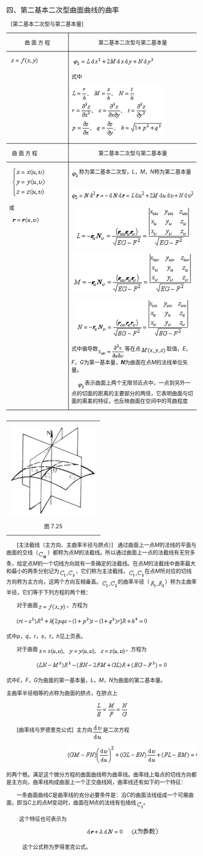 <div class=Section1>
<p class=MsoNormal><span lang=ZH-CN style='font-size:14.0pt;font-family:宋体_GB2312'>四、第二基本二次型曲面曲线的曲率</span></p>
<p class=MsoNormal><span lang=EN-US>&nbsp;&nbsp; [</span><span lang=ZH-CN
style='font-family:宋体_GB2312'>第二基本二次型与第二基本量</span><span lang=EN-US>]</span></p>
<table class=MsoNormalTable border=1 cellspacing=0 cellpadding=0
 style='border-collapse:collapse;border:none'>
 <tr>
  <td width=192 valign=top style='width:144.0pt;border:solid windowtext 1.0pt;
  border-left:none;padding:0mm 5.4pt 0mm 5.4pt'>
  <p class=MsoNormal align=center style='text-align:center'><span lang=ZH-CN
  style='font-family:宋体_GB2312'>曲</span><span lang=ZH-CN> </span><span
  lang=ZH-CN style='font-family:宋体_GB2312'>面</span><span lang=ZH-CN> </span><span
  lang=ZH-CN style='font-family:宋体_GB2312'>方</span><span lang=ZH-CN> </span><span
  lang=ZH-CN style='font-family:宋体_GB2312'>程</span></p>
  </td>
  <td width=416 valign=top style='width:312.0pt;border-top:solid windowtext 1.0pt;
  border-left:none;border-bottom:solid windowtext 1.0pt;border-right:none;
  padding:0mm 5.4pt 0mm 5.4pt'>
  <p class=MsoNormal align=center style='text-align:center'><span lang=ZH-CN
  style='font-family:宋体_GB2312'>第二基本二次型与第二基本量</span></p>
  </td>
 </tr>
 <tr style='height:17.25pt'>
  <td width=192 valign=top style='width:144.0pt;border-top:none;border-left:
  none;border-bottom:solid windowtext 1.0pt;border-right:solid windowtext 1.0pt;
  padding:0mm 5.4pt 0mm 5.4pt;height:17.25pt'>
  <p class=MsoNormal><span lang=EN-US>&nbsp;<sub><img width=76 height=21
  src="res/17e9d95da129bdd93c34fb6cc6aaaa52_5594_files/image002.gif" u1:shapes="_x0000_i1025"></sub></span></p>
  </td>
  <td width=416 valign=top style='width:312.0pt;border:none;border-bottom:solid windowtext 1.0pt;
  padding:0mm 5.4pt 0mm 5.4pt;height:17.25pt'>
  <p class=MsoNormal><span lang=EN-US>&nbsp;<sub><img width=215 height=24
  src="res/17e9d95da129bdd93c34fb6cc6aaaa52_5594_files/image004.gif" u1:shapes="_x0000_i1026"></sub></span></p>
  <p class=MsoNormal><span lang=ZH-CN style='font-family:宋体_GB2312'>式中</span></p>
  <p class=MsoNormal><sub><span lang=EN-US><img width=243 height=136
  src="res/17e9d95da129bdd93c34fb6cc6aaaa52_5594_files/image006.gif" u1:shapes="_x0000_i1027"></span></sub></p>
  </td>
 </tr>
 <tr style='height:21.0pt'>
  <td width=192 valign=top style='width:144.0pt;border-top:none;border-left:
  none;border-bottom:solid windowtext 1.0pt;border-right:solid windowtext 1.0pt;
  padding:0mm 5.4pt 0mm 5.4pt;height:21.0pt'>
  <p class=MsoNormal><span lang=EN-US>&nbsp; </span><span lang=ZH-CN
  style='font-family:宋体_GB2312'>曲</span><span lang=ZH-CN> </span><span
  lang=ZH-CN style='font-family:宋体_GB2312'>面</span><span lang=ZH-CN> </span><span
  lang=ZH-CN style='font-family:宋体_GB2312'>方</span><span lang=ZH-CN> </span><span
  lang=ZH-CN style='font-family:宋体_GB2312'>程</span></p>
  </td>
  <td width=416 style='width:312.0pt;border:none;border-bottom:solid windowtext 1.0pt;
  padding:0mm 5.4pt 0mm 5.4pt;height:21.0pt'>
  <p class=1 align=center style='text-align:center'><span lang=ZH-CN
  style='font-family:宋体_GB2312'>第二基本二次型与第二基本量</span></p>
  </td>
 </tr>
 <tr style='height:354.05pt'>
  <td width=192 valign=top style='width:144.0pt;border-top:none;border-left:
  none;border-bottom:solid windowtext 1.0pt;border-right:solid windowtext 1.0pt;
  padding:0mm 5.4pt 0mm 5.4pt;height:354.05pt'>
  <p class=MsoNormal><span lang=EN-US>&nbsp; <sub><img width=89 height=78
  src="res/17e9d95da129bdd93c34fb6cc6aaaa52_5594_files/image008.gif" u1:shapes="_x0000_i1031"></sub></span></p>
  <p class=MsoNormal><span lang=ZH-CN style='font-family:宋体_GB2312'>或</span></p>
  <p class=MsoNormal><span lang=EN-US>&nbsp; <sub><img width=73 height=20
  src="res/17e9d95da129bdd93c34fb6cc6aaaa52_5594_files/image010.gif" u1:shapes="_x0000_i1032"></sub></span></p>
  </td>
  <td width=416 valign=top style='width:312.0pt;border:none;border-bottom:solid windowtext 1.0pt;
  padding:0mm 5.4pt 0mm 5.4pt;height:354.05pt'>
  <p class=MsoNormal><sub><span lang=EN-US><img width=20 height=23
  src="res/17e9d95da129bdd93c34fb6cc6aaaa52_5594_files/image012.gif" u1:shapes="_x0000_i1033"
  align=absmiddle></span></sub><span lang=ZH-CN style='font-family:宋体_GB2312'>称为第二基本二次型，</span><i><span
  lang=EN-US>L</span></i><span lang=ZH-CN style='font-family:宋体_GB2312'>，</span><i><span
  lang=EN-US>M</span></i><span lang=ZH-CN style='font-family:宋体_GB2312'>，</span><i><span
  lang=EN-US>N</span></i><span lang=ZH-CN style='font-family:宋体_GB2312'>称为第二基本量</span></p>
  <p class=MsoNormal><span lang=EN-US>&nbsp; <sub><img width=361 height=27
  src="res/17e9d95da129bdd93c34fb6cc6aaaa52_5594_files/image014.gif" u1:shapes="_x0000_i1034"></sub></span></p>
  <p class=MsoNormal align=center style='text-align:center'><sub><span
  lang=EN-US><img width=303 height=105
  src="res/17e9d95da129bdd93c34fb6cc6aaaa52_5594_files/image016.gif" u1:shapes="_x0000_i1035"></span></sub></p>
  <p class=MsoNormal align=center style='text-align:center'><sub><span
  lang=EN-US><img width=314 height=105
  src="res/17e9d95da129bdd93c34fb6cc6aaaa52_5594_files/image018.gif" u1:shapes="_x0000_i1036"></span></sub></p>
  <p class=MsoNormal align=center style='text-align:center'><sub><span
  lang=EN-US><img width=298 height=100
  src="res/17e9d95da129bdd93c34fb6cc6aaaa52_5594_files/image020.gif" u1:shapes="_x0000_i1037"></span></sub></p>
  <p class=MsoNormal><span lang=ZH-CN style='font-family:宋体_GB2312'>式中偏导数</span><sub><span
  lang=EN-US><img width=71 height=39
  src="res/17e9d95da129bdd93c34fb6cc6aaaa52_5594_files/image022.gif" u1:shapes="_x0000_i1038"
  align=absmiddle></span></sub><span lang=ZH-CN style='font-family:宋体_GB2312'>等在点</span><sub><span
  lang=EN-US><img width=69 height=21
  src="res/17e9d95da129bdd93c34fb6cc6aaaa52_5594_files/image024.gif" u1:shapes="_x0000_i1039"
  align=absmiddle></span></sub><span lang=ZH-CN style='font-family:宋体_GB2312'>取值，</span><i><span
  lang=EN-US>E</span></i><span lang=ZH-CN style='font-family:宋体_GB2312'>，</span><i><span
  lang=EN-US>F</span></i><span lang=ZH-CN style='font-family:宋体_GB2312'>，</span><i><span
  lang=EN-US>G</span></i><span lang=ZH-CN style='font-family:宋体_GB2312'>为第一基本量，</span><b><i><span
  lang=EN-US>N</span></i></b><span lang=ZH-CN style='font-family:宋体_GB2312'>为曲面在点</span><i><span
  lang=EN-US>M</span></i><span lang=ZH-CN style='font-family:宋体_GB2312'>的法线单位矢量。</span></p>
  <p class=1><span lang=EN-US>&nbsp;&nbsp;&nbsp; <sub><img width=20 height=23
  src="res/17e9d95da129bdd93c34fb6cc6aaaa52_5594_files/image025.gif" u1:shapes="_x0000_i1040"
  align=absmiddle></sub></span><span lang=ZH-CN style='font-family:宋体_GB2312'>表示曲面上两个无限邻近点中，一点到另外一点的切面的距离的主要部分的两倍，它表明曲面与切面的离差的特征，也反映曲面在空间中的弯曲程度</span></p>
  </td>
 </tr>
</table>
<div>
<table cellspacing=0 cellpadding=0 hspace=0 vspace=0 align=left>
 <tr>
  <td valign=top align=left style='padding-top:0mm;padding-right:9.0pt;
  padding-bottom:0mm;padding-left:9.0pt'>
  <div>
  <p class=MsoNormal align=center style='text-align:center'><span lang=EN-US><img
  width=225 height=236 src="res/17e9d95da129bdd93c34fb6cc6aaaa52_5594_files/image027.jpg"
  u1:shapes="_x0000_i1041"></span></p>
  <p class=MsoNormal align=center style='text-align:center'><span lang=ZH-CN
  style='font-family:宋体_GB2312'>图</span><span lang=EN-US> 7.25</span></p>
  </div>
  </td>
 </tr>
</table>
</div>
<p class=MsoNormal style='layout-grid-mode:char'><span lang=EN-US>&nbsp;&nbsp;&nbsp;&nbsp;&nbsp;&nbsp; [</span><span
lang=ZH-CN style='font-family:宋体_GB2312'>主法截线（主方向、主曲率半径与脐点）</span><span
lang=EN-US>]&nbsp;&nbsp; </span><span lang=ZH-CN style='font-family:宋体_GB2312'>通过曲面上一点</span><i><span
lang=EN-US>M</span></i><span lang=ZH-CN style='font-family:宋体_GB2312'>的法线的平面与曲面的交线（</span><sub><span
lang=EN-US><img width=25 height=24
src="res/17e9d95da129bdd93c34fb6cc6aaaa52_5594_files/image029.gif" u1:shapes="_x0000_i1042"
align=absmiddle></span></sub><span lang=ZH-CN style='font-family:宋体_GB2312'>）都称为点</span><i><span
lang=EN-US>M</span></i><span lang=ZH-CN style='font-family:宋体_GB2312'>的法截线。所以通过曲面上一点的法截线有无穷多条，给定点</span><i><span
lang=EN-US>M</span></i><span lang=ZH-CN style='font-family:宋体_GB2312'>的一个切线方向就有一条确定的法截线。在点</span><i><span
lang=EN-US>M</span></i><span lang=ZH-CN style='font-family:宋体_GB2312'>的法截线中曲率最大和最小的两条分别记为</span><sub><span
lang=EN-US><img width=43 height=23
src="res/17e9d95da129bdd93c34fb6cc6aaaa52_5594_files/image031.gif" u1:shapes="_x0000_i1043"
align=absmiddle></span></sub><span lang=ZH-CN style='font-family:宋体_GB2312'>，它们称为主法截线，</span><sub><span
lang=EN-US><img width=43 height=23
src="res/17e9d95da129bdd93c34fb6cc6aaaa52_5594_files/image033.gif" u1:shapes="_x0000_i1044"
align=absmiddle></span></sub><span lang=ZH-CN style='font-family:宋体_GB2312'>在点</span><i><span
lang=EN-US>M</span></i><span lang=ZH-CN style='font-family:宋体_GB2312'>所对应的切线方向称为主方向，这两个方向互相垂直。</span><sub><span
lang=EN-US><img width=43 height=23
src="res/17e9d95da129bdd93c34fb6cc6aaaa52_5594_files/image034.gif" u1:shapes="_x0000_i1045"
align=absmiddle></span></sub><span lang=ZH-CN style='font-family:宋体_GB2312'>的曲率半径（</span><sub><span
lang=EN-US><img width=41 height=23
src="res/17e9d95da129bdd93c34fb6cc6aaaa52_5594_files/image036.gif" u1:shapes="_x0000_i1046"
align=absmiddle></span></sub><span lang=ZH-CN style='font-family:宋体_GB2312'>）称为主曲率半径，它们等于下列方程的两个根：</span></p>
<p class=MsoNormal style='layout-grid-mode:char'><span lang=EN-US>&nbsp;&nbsp;&nbsp;&nbsp;&nbsp;&nbsp; </span><span
lang=ZH-CN style='font-family:宋体_GB2312'>对于曲面</span><sub><span lang=EN-US><img
width=76 height=21 src="res/17e9d95da129bdd93c34fb6cc6aaaa52_5594_files/image038.gif"
u1:shapes="_x0000_i1047" align=absmiddle></span></sub><span lang=ZH-CN
style='font-family:宋体_GB2312'>，方程为</span></p>
<pre style='layout-grid-mode:char'><span lang=EN-US>&nbsp;&nbsp; <sub><img
width=351 height=24 src="res/17e9d95da129bdd93c34fb6cc6aaaa52_5594_files/image040.gif"
u1:shapes="_x0000_i1048"></sub></span></pre>
<p class=MsoNormal style='layout-grid-mode:char'><span lang=ZH-CN
style='font-family:宋体_GB2312'>式中</span><i><span lang=EN-US>p</span></i><span
lang=ZH-CN style='font-family:宋体_GB2312'>，</span><i><span lang=EN-US>q</span></i><span
lang=ZH-CN style='font-family:宋体_GB2312'>，</span><i><span lang=EN-US>r</span></i><span
lang=ZH-CN style='font-family:宋体_GB2312'>，</span><i><span lang=EN-US>s</span></i><span
lang=ZH-CN style='font-family:宋体_GB2312'>，</span><i><span lang=EN-US>t</span></i><span
lang=ZH-CN style='font-family:宋体_GB2312'>，</span><i><span lang=EN-US>h</span></i><span
lang=ZH-CN style='font-family:宋体_GB2312'>见上页表。</span></p>
<p class=MsoNormal style='layout-grid-mode:char'><span lang=EN-US>&nbsp;&nbsp;&nbsp;&nbsp;&nbsp;&nbsp; </span><span
lang=ZH-CN style='font-family:宋体_GB2312'>对于曲面</span><sub><span lang=EN-US><img
width=232 height=21 src="res/17e9d95da129bdd93c34fb6cc6aaaa52_5594_files/image042.gif"
u1:shapes="_x0000_i1049" align=absmiddle></span></sub><span lang=ZH-CN
style='font-family:宋体_GB2312'>，方程为</span></p>
<p class=MsoNormal align=center style='text-align:center;layout-grid-mode:char'><sub><span
lang=EN-US><img width=349 height=24
src="res/17e9d95da129bdd93c34fb6cc6aaaa52_5594_files/image044.gif" u1:shapes="_x0000_i1050"></span></sub></p>
<p class=MsoNormal style='layout-grid-mode:char'><span lang=ZH-CN
style='font-family:宋体_GB2312'>式中</span><i><span lang=EN-US>E</span></i><span
lang=ZH-CN style='font-family:宋体_GB2312'>，</span><i><span lang=EN-US>F</span></i><span
lang=ZH-CN style='font-family:宋体_GB2312'>，</span><i><span lang=EN-US>G</span></i><span
lang=ZH-CN style='font-family:宋体_GB2312'>为曲面的第一基本量，</span><i><span lang=EN-US>L</span></i><span
lang=ZH-CN style='font-family:宋体_GB2312'>，</span><i><span lang=EN-US>M</span></i><span
lang=ZH-CN style='font-family:宋体_GB2312'>，</span><i><span lang=EN-US>N</span></i><span
lang=ZH-CN style='font-family:宋体_GB2312'>为曲面的第二基本量。</span></p>
<p class=1><span lang=ZH-CN style='font-family:宋体_GB2312'>主曲率半径相等的点称为曲面的脐点，在脐点上</span></p>
<pre><span lang=EN-US>&nbsp;&nbsp;&nbsp;&nbsp;&nbsp;&nbsp;&nbsp;&nbsp;&nbsp;&nbsp;&nbsp;&nbsp;&nbsp;&nbsp;&nbsp;&nbsp;&nbsp;&nbsp;&nbsp;&nbsp;&nbsp;&nbsp;&nbsp;&nbsp;&nbsp;&nbsp;&nbsp; <sub><img
width=88 height=41 src="res/17e9d95da129bdd93c34fb6cc6aaaa52_5594_files/image046.gif"
u1:shapes="_x0000_i1051"></sub></span></pre>
<p class=MsoNormal><span lang=EN-US>&nbsp;&nbsp;&nbsp;&nbsp;&nbsp;&nbsp; [</span><span
lang=ZH-CN style='font-family:宋体_GB2312'>曲率线与罗德里克公式</span><span lang=EN-US>]&nbsp;
</span><span lang=ZH-CN style='font-family:宋体_GB2312'>主方向</span><sub><span
lang=EN-US><img width=28 height=43
src="res/17e9d95da129bdd93c34fb6cc6aaaa52_5594_files/image048.gif" u1:shapes="_x0000_i1052"
align=absmiddle></span></sub><span lang=ZH-CN style='font-family:宋体_GB2312'>是二次方程</span></p>
<pre><span lang=EN-US>&nbsp;&nbsp;&nbsp;&nbsp;&nbsp;&nbsp;&nbsp;&nbsp;&nbsp;&nbsp;&nbsp;&nbsp;&nbsp;&nbsp;&nbsp;&nbsp;&nbsp;&nbsp; <sub><img
width=352 height=49 src="res/17e9d95da129bdd93c34fb6cc6aaaa52_5594_files/image050.gif"
u1:shapes="_x0000_i1053"></sub></span></pre>
<p class=MsoNormal><span lang=ZH-CN style='font-family:宋体_GB2312'>的两个根。满足这个微分方程的曲面曲线称为曲率线。曲率线上每点的切线方向都是主方向，曲率线构成曲面上一个正交曲线网，曲率线还有如下的一个特征：</span></p>
<p class=MsoNormal><span lang=EN-US>&nbsp;&nbsp;&nbsp;&nbsp;&nbsp;&nbsp; </span><span
lang=ZH-CN style='font-family:宋体_GB2312'>一条曲面曲线</span><i><span lang=EN-US>C</span></i><span
lang=ZH-CN style='font-family:宋体_GB2312'>是曲率线的充分必要条件是：沿</span><i><span
lang=EN-US>C</span></i><span lang=ZH-CN style='font-family:宋体_GB2312'>的曲面法线组成一个可展曲面，即当</span><i><span
lang=EN-US>C</span></i><span lang=ZH-CN style='font-family:宋体_GB2312'>上的点</span><i><span
lang=EN-US>M</span></i><span lang=ZH-CN style='font-family:宋体_GB2312'>变动时，曲面在</span><i><span
lang=EN-US>M</span></i><span lang=ZH-CN style='font-family:宋体_GB2312'>点的法线有包络线</span><sub><span
lang=EN-US><img width=19 height=24
src="res/17e9d95da129bdd93c34fb6cc6aaaa52_5594_files/image052.gif" u1:shapes="_x0000_i1054"
align=absmiddle></span></sub><span lang=ZH-CN style='font-family:宋体_GB2312'>。</span></p>
<pre><span lang=EN-US>&nbsp;&nbsp;&nbsp; </span><span lang=ZH-CN
style='font-family:宋体_GB2312'>这个特征也可表示为</span></pre><pre><span lang=EN-US>&nbsp;&nbsp;&nbsp;&nbsp;&nbsp;&nbsp;&nbsp;&nbsp;&nbsp;&nbsp;&nbsp;&nbsp;&nbsp;&nbsp;&nbsp;&nbsp;&nbsp;&nbsp;&nbsp;&nbsp;&nbsp;&nbsp;&nbsp;&nbsp; <sub><img
width=193 height=23 src="res/17e9d95da129bdd93c34fb6cc6aaaa52_5594_files/image054.gif"
u1:shapes="_x0000_i1055"></sub></span></pre><pre><span lang=EN-US>&nbsp;&nbsp;&nbsp;&nbsp;&nbsp;</span><span
lang=ZH-CN style='font-family:宋体_GB2312'>这个公式称为罗得里克公式。</span></pre></div>